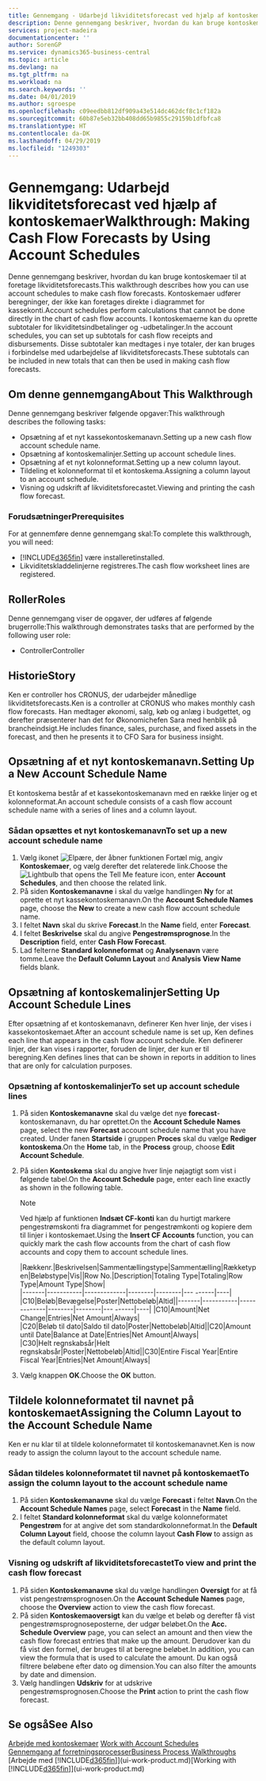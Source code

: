 ```yaml
---
title: Gennemgang - Udarbejd likviditetsforecast ved hjælp af kontoskemaer | Microsoft Docs
description: Denne gennemgang beskriver, hvordan du kan bruge kontoskemaer til at foretage likviditetsforecasts. Kontoskemaer udfører beregninger, der ikke kan foretages direkte i diagrammet for kassekonti. I kontoskemaerne kan du oprette subtotaler for likviditetsindbetalinger og -udbetalinger. Disse subtotaler kan medtages i nye totaler, der kan bruges i forbindelse med udarbejdelse af likviditetsforecasts.
services: project-madeira
documentationcenter: ''
author: SorenGP
ms.service: dynamics365-business-central
ms.topic: article
ms.devlang: na
ms.tgt_pltfrm: na
ms.workload: na
ms.search.keywords: ''
ms.date: 04/01/2019
ms.author: sgroespe
ms.openlocfilehash: c09eedbb812df909a43e514dc462dcf8c1cf182a
ms.sourcegitcommit: 60b87e5eb32bb408dd65b9855c29159b1dfbfca8
ms.translationtype: HT
ms.contentlocale: da-DK
ms.lasthandoff: 04/29/2019
ms.locfileid: "1249303"
---
```

# <a name="walkthrough-making-cash-flow-forecasts-by-using-account-schedules"></a><span data-ttu-id="8356b-106">Gennemgang: Udarbejd likviditetsforecast ved hjælp af kontoskemaer</span><span class="sxs-lookup"><span data-stu-id="8356b-106">Walkthrough: Making Cash Flow Forecasts by Using Account Schedules</span></span>
<span data-ttu-id="8356b-107">Denne gennemgang beskriver, hvordan du kan bruge kontoskemaer til at foretage likviditetsforecasts.</span><span class="sxs-lookup"><span data-stu-id="8356b-107">This walkthrough describes how you can use account schedules to make cash flow forecasts.</span></span> <span data-ttu-id="8356b-108">Kontoskemaer udfører beregninger, der ikke kan foretages direkte i diagrammet for kassekonti.</span><span class="sxs-lookup"><span data-stu-id="8356b-108">Account schedules perform calculations that cannot be done directly in the chart of cash flow accounts.</span></span> <span data-ttu-id="8356b-109">I kontoskemaerne kan du oprette subtotaler for likviditetsindbetalinger og -udbetalinger.</span><span class="sxs-lookup"><span data-stu-id="8356b-109">In the account schedules, you can set up subtotals for cash flow receipts and disbursements.</span></span> <span data-ttu-id="8356b-110">Disse subtotaler kan medtages i nye totaler, der kan bruges i forbindelse med udarbejdelse af likviditetsforecasts.</span><span class="sxs-lookup"><span data-stu-id="8356b-110">These subtotals can be included in new totals that can then be used in making cash flow forecasts.</span></span>  

## <a name="about-this-walkthrough"></a><span data-ttu-id="8356b-111">Om denne gennemgang</span><span class="sxs-lookup"><span data-stu-id="8356b-111">About This Walkthrough</span></span>  
<span data-ttu-id="8356b-112">Denne gennemgang beskriver følgende opgaver:</span><span class="sxs-lookup"><span data-stu-id="8356b-112">This walkthrough describes the following tasks:</span></span>  

- <span data-ttu-id="8356b-113">Opsætning af et nyt kassekontoskemanavn.</span><span class="sxs-lookup"><span data-stu-id="8356b-113">Setting up a new cash flow account schedule name.</span></span>  
- <span data-ttu-id="8356b-114">Opsætning af kontoskemalinjer.</span><span class="sxs-lookup"><span data-stu-id="8356b-114">Setting up account schedule lines.</span></span>  
- <span data-ttu-id="8356b-115">Opsætning af et nyt kolonneformat.</span><span class="sxs-lookup"><span data-stu-id="8356b-115">Setting up a new column layout.</span></span>  
- <span data-ttu-id="8356b-116">Tildeling et kolonneformat til et kontoskema.</span><span class="sxs-lookup"><span data-stu-id="8356b-116">Assigning a column layout to an account schedule.</span></span>  
- <span data-ttu-id="8356b-117">Visning og udskrift af likviditetsforecastet.</span><span class="sxs-lookup"><span data-stu-id="8356b-117">Viewing and printing the cash flow forecast.</span></span>  

### <a name="prerequisites"></a><span data-ttu-id="8356b-118">Forudsætninger</span><span class="sxs-lookup"><span data-stu-id="8356b-118">Prerequisites</span></span>  
<span data-ttu-id="8356b-119">For at gennemføre denne gennemgang skal:</span><span class="sxs-lookup"><span data-stu-id="8356b-119">To complete this walkthrough, you will need:</span></span>  

- [!INCLUDE[d365fin](includes/d365fin_md.md)] <span data-ttu-id="8356b-120">være installeret</span><span class="sxs-lookup"><span data-stu-id="8356b-120">installed.</span></span>  
- <span data-ttu-id="8356b-121">Likviditetskladdelinjerne registreres.</span><span class="sxs-lookup"><span data-stu-id="8356b-121">The cash flow worksheet lines are registered.</span></span>  

## <a name="roles"></a><span data-ttu-id="8356b-122">Roller</span><span class="sxs-lookup"><span data-stu-id="8356b-122">Roles</span></span>  
<span data-ttu-id="8356b-123">Denne gennemgang viser de opgaver, der udføres af følgende brugerrolle:</span><span class="sxs-lookup"><span data-stu-id="8356b-123">This walkthrough demonstrates tasks that are performed by the following user role:</span></span>  

- <span data-ttu-id="8356b-124">Controller</span><span class="sxs-lookup"><span data-stu-id="8356b-124">Controller</span></span>  

## <a name="story"></a><span data-ttu-id="8356b-125">Historie</span><span class="sxs-lookup"><span data-stu-id="8356b-125">Story</span></span>  
<span data-ttu-id="8356b-126">Ken er controller hos CRONUS, der udarbejder månedlige likviditetsforecasts.</span><span class="sxs-lookup"><span data-stu-id="8356b-126">Ken is a controller at CRONUS who makes monthly cash flow forecasts.</span></span> <span data-ttu-id="8356b-127">Han medtager økonomi, salg, køb og anlæg i budgettet, og derefter præsenterer han det for Økonomichefen Sara med henblik på brancheindsigt.</span><span class="sxs-lookup"><span data-stu-id="8356b-127">He includes finance, sales, purchase, and fixed assets in the forecast, and then he presents it to CFO Sara for business insight.</span></span>  

## <a name="setting-up-a-new-account-schedule-name"></a><span data-ttu-id="8356b-128">Opsætning af et nyt kontoskemanavn.</span><span class="sxs-lookup"><span data-stu-id="8356b-128">Setting Up a New Account Schedule Name</span></span>  
<span data-ttu-id="8356b-129">Et kontoskema består af et kassekontoskemanavn med en række linjer og et kolonneformat.</span><span class="sxs-lookup"><span data-stu-id="8356b-129">An account schedule consists of a cash flow account schedule name with a series of lines and a column layout.</span></span>  

### <a name="to-set-up-a-new-account-schedule-name"></a><span data-ttu-id="8356b-130">Sådan opsættes et nyt kontoskemanavn</span><span class="sxs-lookup"><span data-stu-id="8356b-130">To set up a new account schedule name</span></span>  

1.  <span data-ttu-id="8356b-131">Vælg ikonet ![Elpære, der åbner funktionen Fortæl mig](media/ui-search/search_small.png "Fortæl mig, hvad du vil foretage dig"), angiv **Kontoskemaer**, og vælg derefter det relaterede link.</span><span class="sxs-lookup"><span data-stu-id="8356b-131">Choose the ![Lightbulb that opens the Tell Me feature](media/ui-search/search_small.png "Tell me what you want to do") icon, enter **Account Schedules**, and then choose the related link.</span></span>  
2.  <span data-ttu-id="8356b-132">På siden **Kontoskemanavne** i skal du vælge handlingen **Ny** for at oprette et nyt kassekontoskemanavn.</span><span class="sxs-lookup"><span data-stu-id="8356b-132">On the **Account Schedule Names** page, choose the **New** to create a new cash flow account schedule name.</span></span>  
3.  <span data-ttu-id="8356b-133">I feltet **Navn** skal du skrive **Forecast**.</span><span class="sxs-lookup"><span data-stu-id="8356b-133">In the **Name** field, enter **Forecast**.</span></span>  
4.  <span data-ttu-id="8356b-134">I feltet **Beskrivelse** skal du angive **Pengestrømsprognose**.</span><span class="sxs-lookup"><span data-stu-id="8356b-134">In the **Description** field, enter **Cash Flow Forecast**.</span></span>  
5.  <span data-ttu-id="8356b-135">Lad felterne **Standard kolonneformat** og **Analysenavn** være tomme.</span><span class="sxs-lookup"><span data-stu-id="8356b-135">Leave the **Default Column Layout** and **Analysis View Name** fields blank.</span></span>  

## <a name="setting-up-account-schedule-lines"></a><span data-ttu-id="8356b-136">Opsætning af kontoskemalinjer</span><span class="sxs-lookup"><span data-stu-id="8356b-136">Setting Up Account Schedule Lines</span></span>  
<span data-ttu-id="8356b-137">Efter opsætning af et kontoskemanavn, definerer Ken hver linje, der vises i kassekontoskemaet.</span><span class="sxs-lookup"><span data-stu-id="8356b-137">After an account schedule name is set up, Ken defines each line that appears in the cash flow account schedule.</span></span> <span data-ttu-id="8356b-138">Ken definerer linjer, der kan vises i rapporter, foruden de linjer, der kun er til beregning.</span><span class="sxs-lookup"><span data-stu-id="8356b-138">Ken defines lines that can be shown in reports in addition to lines that are only for calculation purposes.</span></span>  

### <a name="to-set-up-account-schedule-lines"></a><span data-ttu-id="8356b-139">Opsætning af kontoskemalinjer</span><span class="sxs-lookup"><span data-stu-id="8356b-139">To set up account schedule lines</span></span>  

1.  <span data-ttu-id="8356b-140">På siden **Kontoskemanavne** skal du vælge det nye **forecast**-kontoskemanavn, du har oprettet.</span><span class="sxs-lookup"><span data-stu-id="8356b-140">On the **Account Schedule Names** page, select the new **Forecast** account schedule name that you have created.</span></span> <span data-ttu-id="8356b-141">Under fanen **Startside** i gruppen **Proces** skal du vælge **Rediger kontoskema**.</span><span class="sxs-lookup"><span data-stu-id="8356b-141">On the **Home** tab, in the **Process** group, choose **Edit Account Schedule**.</span></span>  
2.  <span data-ttu-id="8356b-142">På siden **Kontoskema** skal du angive hver linje nøjagtigt som vist i følgende tabel.</span><span class="sxs-lookup"><span data-stu-id="8356b-142">On the **Account Schedule** page, enter each line exactly as shown in the following table.</span></span>  

    > [!NOTE]  
    >  <span data-ttu-id="8356b-143">Ved hjælp af funktionen **Indsæt CF-konti** kan du hurtigt markere pengestrømskonti fra diagrammet for pengestrømkonti og kopiere dem til linjer i kontoskemaet.</span><span class="sxs-lookup"><span data-stu-id="8356b-143">Using the **Insert CF Accounts** function, you can quickly mark the cash flow accounts from the chart of cash flow accounts and copy them to account schedule lines.</span></span>  

    <span data-ttu-id="8356b-144">|Rækkenr.|Beskrivelsen|Sammentællingstype|Sammentælling|Rækketypen|Beløbstype|Vis|</span><span class="sxs-lookup"><span data-stu-id="8356b-144">|Row No.|Description|Totaling Type|Totaling|Row Type|Amount Type|Show|</span></span>  
    <span data-ttu-id="8356b-145">|-------|-----------|-------------|--------|--------|---  ------|----| |C10|Beløb|Bevægelse|Poster|Nettobeløb|Altid|</span><span class="sxs-lookup"><span data-stu-id="8356b-145">|-------|-----------|-------------|--------|--------|---  ------|----| |C10|Amount|Net Change|Entries|Net Amount|Always|</span></span>  
    <span data-ttu-id="8356b-146">|C20|Beløb til dato|Saldo til dato|Poster|Nettobeløb|Altid|</span><span class="sxs-lookup"><span data-stu-id="8356b-146">|C20|Amount until Date|Balance at Date|Entries|Net Amount|Always|</span></span>  
    <span data-ttu-id="8356b-147">|C30|Helt regnskabsår|Helt regnskabsår|Poster|Nettobeløb|Altid|</span><span class="sxs-lookup"><span data-stu-id="8356b-147">|C30|Entire Fiscal Year|Entire Fiscal Year|Entries|Net Amount|Always|</span></span>  

4.  <span data-ttu-id="8356b-148">Vælg knappen **OK**.</span><span class="sxs-lookup"><span data-stu-id="8356b-148">Choose the **OK** button.</span></span>  

## <a name="assigning-the-column-layout-to-the-account-schedule-name"></a><span data-ttu-id="8356b-149">Tildele kolonneformatet til navnet på kontoskemaet</span><span class="sxs-lookup"><span data-stu-id="8356b-149">Assigning the Column Layout to the Account Schedule Name</span></span>  
<span data-ttu-id="8356b-150">Ken er nu klar til at tildele kolonneformatet til kontoskemanavnet.</span><span class="sxs-lookup"><span data-stu-id="8356b-150">Ken is now ready to assign the column layout to the account schedule name.</span></span>  

### <a name="to-assign-the-column-layout-to-the-account-schedule-name"></a><span data-ttu-id="8356b-151">Sådan tildeles kolonneformatet til navnet på kontoskemaet</span><span class="sxs-lookup"><span data-stu-id="8356b-151">To assign the column layout to the account schedule name</span></span>  

1.  <span data-ttu-id="8356b-152">På siden **Kontoskemanavne** skal du vælge **Forecast** i feltet **Navn**.</span><span class="sxs-lookup"><span data-stu-id="8356b-152">On the **Account Schedule Names** page, select **Forecast** in the **Name** field.</span></span>  
2.  <span data-ttu-id="8356b-153">I feltet **Standard kolonneformat** skal du vælge kolonneformatet **Pengestrøm** for at angive det som standardkolonneformat.</span><span class="sxs-lookup"><span data-stu-id="8356b-153">In the **Default Column Layout** field, choose the column layout **Cash Flow** to assign as the default column layout.</span></span>  

### <a name="to-view-and-print-the-cash-flow-forecast"></a><span data-ttu-id="8356b-154">Visning og udskrift af likviditetsforecastet</span><span class="sxs-lookup"><span data-stu-id="8356b-154">To view and print the cash flow forecast</span></span>  
1.  <span data-ttu-id="8356b-155">På siden **Kontoskemanavne** skal du vælge handlingen **Oversigt** for at få vist pengestrømsprognosen.</span><span class="sxs-lookup"><span data-stu-id="8356b-155">On the **Account Schedule Names** page, choose the **Overview** action to view the cash flow forecast.</span></span>  
2.  <span data-ttu-id="8356b-156">På siden **Kontoskemaoversigt** kan du vælge et beløb og derefter få vist pengestrømsprognoseposterne, der udgør beløbet.</span><span class="sxs-lookup"><span data-stu-id="8356b-156">On the **Acc. Schedule Overview** page, you can select an amount and then view the cash flow forecast entries that make up the amount.</span></span> <span data-ttu-id="8356b-157">Derudover kan du få vist den formel, der bruges til at beregne beløbet.</span><span class="sxs-lookup"><span data-stu-id="8356b-157">In addition, you can view the formula that is used to calculate the amount.</span></span> <span data-ttu-id="8356b-158">Du kan også filtrere beløbene efter dato og dimension.</span><span class="sxs-lookup"><span data-stu-id="8356b-158">You can also filter the amounts by date and dimension.</span></span>  
3.  <span data-ttu-id="8356b-159">Vælg handlingen **Udskriv** for at udskrive pengestrømsprognosen.</span><span class="sxs-lookup"><span data-stu-id="8356b-159">Choose the **Print** action to print the cash flow forecast.</span></span>  

## <a name="see-also"></a><span data-ttu-id="8356b-160">Se også</span><span class="sxs-lookup"><span data-stu-id="8356b-160">See Also</span></span>  
 <span data-ttu-id="8356b-161">[Arbejde med kontoskemaer](bi-how-work-account-schedule.md) </span><span class="sxs-lookup"><span data-stu-id="8356b-161">[Work with Account Schedules](bi-how-work-account-schedule.md) </span></span>  
 [<span data-ttu-id="8356b-162">Gennemgang af forretningsprocesser</span><span class="sxs-lookup"><span data-stu-id="8356b-162">Business Process Walkthroughs</span></span>](walkthrough-business-process-walkthroughs.md)  
 <span data-ttu-id="8356b-163">[Arbejde med [!INCLUDE[d365fin](includes/d365fin_md.md)]](ui-work-product.md)</span><span class="sxs-lookup"><span data-stu-id="8356b-163">[Working with [!INCLUDE[d365fin](includes/d365fin_md.md)]](ui-work-product.md)</span></span>
